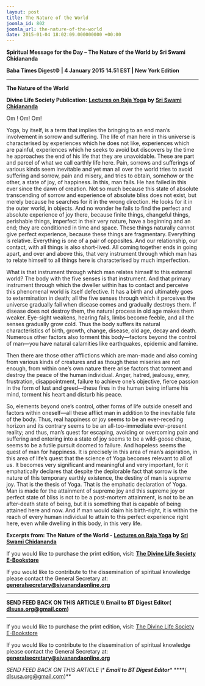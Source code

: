 ```yaml
---
layout: post
title: The Nature of the World
joomla_id: 802
joomla_url: the-nature-of-the-world
date: 2015-01-04 18:02:09.000000000 +00:00
---
```

  

















































**Spiritual Message for the Day – The Nature of the World by Sri Swami Chidananda**

**Baba Times Digest© | 4 January 2015 14.51 EST | New York Edition**

* * *  


**The Nature of the World**

**Divine Life Society Publication:** [**Lectures on Raja Yoga**](http://www.dlshq.org/download/rajayogalectures.htm#_VPID_2) **by** [**Sri Swami Chidananda**](http://www.dlshq.org/saints/chida.htm)

Om ! Om! Om!

Yoga, by itself, is a term that implies the bringing to an end man’s involvement in sorrow and suffering. The life of man here in this universe is characterised by experiences which he does not like, experiences which are painful, experiences which he seeks to avoid but discovers by the time he approaches the end of his life that they are unavoidable. These are part and parcel of what we call earthly life here. Pain, sorrows and sufferings of various kinds seem inevitable and yet man all over the world tries to avoid suffering and sorrow, pain and misery, and tries to obtain, somehow or the other, a state of joy, of happiness. In this, man fails. He has failed in this ever since the dawn of creation. Not so much because this state of absolute transcending of sorrow and experience of absolute bliss does not exist, but merely because he searches for it in the wrong direction. He looks for it in the outer world, in objects. And no wonder he fails to find the perfect and absolute experience of joy there, because finite things, changeful things, perishable things, imperfect in their very nature, have a beginning and an end; they are conditioned in time and space. These things naturally cannot give perfect experience, because these things are fragmentary. Everything is relative. Everything is one of a pair of opposites. And our relationship, our contact, with all things is also short-lived. All coming together ends in going apart, and over and above this, that very instrument through which man has to relate himself to all things here is characterised by much imperfection.

What is that instrument through which man relates himself to this external world? The body with the five senses is that instrument. And that primary instrument through which the dweller within has to contact and perceive this phenomenal world is itself defective. It has a birth and ultimately goes to extermination in death; all the five senses through which it perceives the universe gradually fail when disease comes and gradually destroys them. If disease does not destroy them, the natural process in old age makes them weaker. Eye-sight weakens, hearing fails, limbs become feeble, and all the senses gradually grow cold. Thus the body suffers its natural characteristics of birth, growth, change, disease, old age, decay and death. Numerous other factors also torment this body—factors beyond the control of man—you have natural calamities like earthquakes, epidemic and famine.

Then there are those other afflictions which are man-made and also coming from various kinds of creatures and as though these miseries are not enough, from within one’s own nature there arise factors that torment and destroy the peace of the human individual. Anger, hatred, jealousy, envy, frustration, disappointment, failure to achieve one’s objective, fierce passion in the form of lust and greed—these fires in the human being inflame his mind, torment his heart and disturb his peace.

So, elements beyond one’s control, other forms of life outside oneself and factors within oneself—all these afflict man in addition to the inevitable fate of the body. Thus, real happiness or joy seems to be an ever-receding horizon and its contrary seems to be an all-too-immediate ever-present reality; and thus, man’s quest for escaping, avoiding or overcoming pain and suffering and entering into a state of joy seems to be a wild-goose chase, seems to be a futile pursuit doomed to failure. And hopeless seems the quest of man for happiness. It is precisely in this area of man’s aspiration, in this area of life’s quest that the science of Yoga becomes relevant to all of us. It becomes very significant and meaningful and very important, for it emphatically declares that despite the deplorable fact that sorrow is the nature of this temporary earthly existence, the destiny of man is supreme joy. That is the thesis of Yoga. That is the emphatic declaration of Yoga. Man is made for the attainment of supreme joy and this supreme joy or perfect state of bliss is not to be a post-mortem attainment, is not to be an after-death state of being, but it is something that is capable of being attained here and now. And if man would claim his birth-right, it is within the reach of every human individual to attain to this perfect experience right here, even while dwelling in this body, in this very life.



**Excerpts from:**  **The Nature of the World -** [**Lectures on Raja Yoga**](http://www.dlshq.org/download/rajayogalectures.htm#_VPID_2) **by** [**Sri Swami Chidananda**](http://www.dlshq.org/saints/chida.htm)

If you would like to purchase the print edition, visit: **[The Divine Life Society E-Bookstore](http://www.dlshq.org/download/download.htm)**

If you would like to contribute to the dissemination of spiritual knowledge please contact the General Secretary at: [](mailto:%20%3Cscript%20type=%27text/javascript%27%3E%20%3C%21--%20var%20prefix%20=%20%27ma%27%20+%20%27il%27%20+%20%27to%27;%20var%20path%20=%20%27hr%27%20+%20%27ef%27%20+%20%27=%27;%20var%20addy57016%20=%20%27generalsecretary%27%20+%20%27@%27;%20addy57016%20=%20addy57016%20+%20%27sivanandaonline%27%20+%20%27.%27%20+%20%27org%27;%20document.write%28%27%3Ca%20%27%20+%20path%20+%20%27%5C%27%27%20+%20prefix%20+%20%27:%27%20+%20addy57016%20+%20%27%5C%27%3E%27%29;%20document.write%28addy57016%29;%20document.write%28%27%3C%5C/a%3E%27%29;%20//--%3E%5Cn%20%3C/script%3E%3Cscript%20type=%27text/javascript%27%3E%20%3C%21--%20document.write%28%27%3Cspan%20style=%5C%27display:%20none;%5C%27%3E%27%29;%20//--%3E%20%3C/script%3EThis%20email%20address%20is%20being%20protected%20from%20spambots.%20You%20need%20JavaScript%20enabled%20to%20view%20it.%20%3Cscript%20type=%27text/javascript%27%3E%20%3C%21--%20document.write%28%27%3C/%27%29;%20document.write%28%27span%3E%27%29;%20//--%3E%20%3C/script%3E?subject=Contribution%20to%20Dissemination%20of%20Spiritual%20Knowledge) **generalsecretary@sivanandaonline.org**

****

**SEND FEED BACK ON THIS ARTICLE \\\ Email to BT Digest Editor[](mailto:%20%3Cscript%20type=%27text/javascript%27%3E%20%3C%21--%20var%20prefix%20=%20%27ma%27%20+%20%27il%27%20+%20%27to%27;%20var%20path%20=%20%27hr%27%20+%20%27ef%27%20+%20%27=%27;%20var%20addy72654%20=%20%27dlsusa.org%27%20+%20%27@%27;%20addy72654%20=%20addy72654%20+%20%27gmail%27%20+%20%27.%27%20+%20%27com%27;%20document.write%28%27%3Ca%20%27%20+%20path%20+%20%27%5C%27%27%20+%20prefix%20+%20%27:%27%20+%20addy72654%20+%20%27%5C%27%3E%27%29;%20document.write%28addy72654%29;%20document.write%28%27%3C%5C/a%3E%27%29;%20//--%3E%5Cn%20%3C/script%3E%3Cscript%20type=%27text/javascript%27%3E%20%3C%21--%20document.write%28%27%3Cspan%20style=%5C%27display:%20none;%5C%27%3E%27%29;%20//--%3E%20%3C/script%3EThis%20email%20address%20is%20being%20protected%20from%20spambots.%20You%20need%20JavaScript%20enabled%20to%20view%20it.%20%3Cscript%20type=%27text/javascript%27%3E%20%3C%21--%20document.write%28%27%3C/%27%29;%20document.write%28%27span%3E%27%29;%20//--%3E%20%3C/script%3E?subject=DLS%20Posts)( [dlsusa.org@gmail.com](mailto:dlsusa.org@gmail.com))**



* * *



  

If you would like to purchase the print edition, visit: [The Divine Life Society E-Bookstore](http://www.dlshq.org/download/download.htm)

If you would like to contribute to the dissemination of spiritual knowledge please contact the General Secretary at: **[generalsecretary@sivanandaonline.org](mailto:generalsecretary@sivanandaonline.org)**

**SEND FEED BACK ON THIS ARTICLE \\\**  **Email to BT Digest Editor**** [](mailto:%20%3Cscript%20type=%27text/javascript%27%3E%20%3C%21--%20var%20prefix%20=%20%27ma%27%20+%20%27il%27%20+%20%27to%27;%20var%20path%20=%20%27hr%27%20+%20%27ef%27%20+%20%27=%27;%20var%20addy72654%20=%20%27dlsusa.org%27%20+%20%27@%27;%20addy72654%20=%20addy72654%20+%20%27gmail%27%20+%20%27.%27%20+%20%27com%27;%20document.write%28%27%3Ca%20%27%20+%20path%20+%20%27%5C%27%27%20+%20prefix%20+%20%27:%27%20+%20addy72654%20+%20%27%5C%27%3E%27%29;%20document.write%28addy72654%29;%20document.write%28%27%3C%5C/a%3E%27%29;%20//--%3E%5Cn%20%3C/script%3E%3Cscript%20type=%27text/javascript%27%3E%20%3C%21--%20document.write%28%27%3Cspan%20style=%5C%27display:%20none;%5C%27%3E%27%29;%20//--%3E%20%3C/script%3EThis%20email%20address%20is%20being%20protected%20from%20spambots.%20You%20need%20JavaScript%20enabled%20to%20view%20it.%20%3Cscript%20type=%27text/javascript%27%3E%20%3C%21--%20document.write%28%27%3C/%27%29;%20document.write%28%27span%3E%27%29;%20//--%3E%20%3C/script%3E?subject=DLS%20Posts)****( [dlsusa.org@gmail.com](mailto:dlsusa.org@gmail.com))**  
